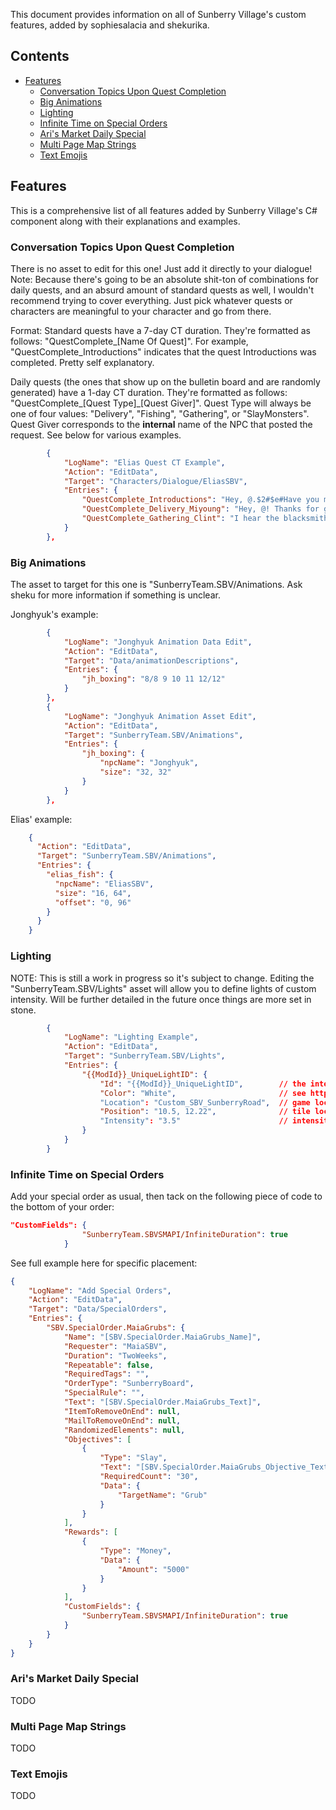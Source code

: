 This document provides information on all of Sunberry Village's custom features, added by sophiesalacia and shekurika.

## Contents
* [Features](#features)
  * [Conversation Topics Upon Quest Completion](#conversation-topics-upon-quest-completion)
  * [Big Animations](#big-animations)
  * [Lighting](#lighting)
  * [Infinite Time on Special Orders](#infinite-time-on-special-orders)
  * [Ari's Market Daily Special](#aris-market-daily-speacial)
  * [Multi Page Map Strings](#multi-page-map-strings)
  * [Text Emojis](#text-emojis)

## Features
This is a comprehensive list of all features added by Sunberry Village's C# component along with their explanations and examples.

### Conversation Topics Upon Quest Completion
There is no asset to edit for this one! Just add it directly to your dialogue! Note: Because there's going to be an absolute shit-ton of combinations for daily quests, and an absurd amount of standard quests as well, I wouldn't recommend trying to cover everything. Just pick whatever quests or characters are meaningful to your character and go from there. 

Format: Standard quests have a 7-day CT duration. They're formatted as follows: "QuestComplete_[Name Of Quest]". For example, "QuestComplete_Introductions" indicates that the quest Introductions was completed. Pretty self explanatory. 

Daily quests (the ones that show up on the bulletin board and are randomly generated) have a 1-day CT duration. They're formatted as follows: "QuestComplete_[Quest Type]_[Quest Giver]". Quest Type will always be one of four values: "Delivery", "Fishing", "Gathering", or "SlayMonsters". Quest Giver corresponds to the **internal** name of the NPC that posted the request. See below for various examples.


```json
        {
            "LogName": "Elias Quest CT Example",
            "Action": "EditData",
            "Target": "Characters/Dialogue/EliasSBV",
            "Entries": {
                "QuestComplete_Introductions": "Hey, @.$2#$e#Have you met everyone in town yet?$1#$b#You must be exhausted.$3",
                "QuestComplete_Delivery_Miyoung": "Hey, @! Thanks for grabbin' that stuff for Miyoung earlier.$3#$e#Trips out of town are getting harder for her lately.$2",
                "QuestComplete_Gathering_Clint": "I hear the blacksmith over in Pelican Town has got you gathering ore for him. Any chance you could slip some my way?$0#$e#I was thinking about surprising Maia with it.$10#$b#What?$5"
            }
        },
```

### Big Animations
The asset to target for this one is "SunberryTeam.SBV/Animations. Ask sheku for more information if something is unclear.

Jonghyuk's example:

```json
        {
            "LogName": "Jonghyuk Animation Data Edit",
            "Action": "EditData",
            "Target": "Data/animationDescriptions",
            "Entries": {
                "jh_boxing": "8/8 9 10 11 12/12"
            }
        }, 
        {
            "LogName": "Jonghyuk Animation Asset Edit",
            "Action": "EditData",
            "Target": "SunberryTeam.SBV/Animations",
            "Entries": {
                "jh_boxing": {
                    "npcName": "Jonghyuk",
                    "size": "32, 32"
                }
            }
        },
```

Elias' example:

```json
    {
      "Action": "EditData",
      "Target": "SunberryTeam.SBV/Animations",
      "Entries": {
        "elias_fish": {
          "npcName": "EliasSBV",
          "size": "16, 64",
          "offset": "0, 96"
        }
      }
    }
```

### Lighting

NOTE: This is still a work in progress so it's subject to change. Editing the "SunberryTeam.SBV/Lights" asset will allow you to define lights of custom intensity. Will be further detailed in the future once things are more set in stone.


```json
        {
            "LogName": "Lighting Example",
            "Action": "EditData",
            "Target": "SunberryTeam.SBV/Lights",
            "Entries": {
                "{{ModId}}_UniqueLightID": {
					"Id": "{{ModId}}_UniqueLightID",		// the internal ID for this light - must be unique. best practice is to prefix with the mod id
                    "Color": "White",						// see https://stardewvalleywiki.com/Modding:Common_data_field_types#Color
                    "Location": "Custom_SBV_SunberryRoad",  // game location to add light in
                    "Position": "10.5, 12.22",              // tile location: decimal values are okay
                    "Intensity": "3.5"                      // intensity of light: decimal values are fine for this too
                }
            }
        }
```

### Infinite Time on Special Orders

Add your special order as usual, then tack on the following piece of code to the bottom of your order: 
```json
"CustomFields": {
                "SunberryTeam.SBVSMAPI/InfiniteDuration": true
            }
```
See full example here for specific placement: 
```json
{
    "LogName": "Add Special Orders",
    "Action": "EditData",
    "Target": "Data/SpecialOrders",
    "Entries": {
        "SBV.SpecialOrder.MaiaGrubs": {
            "Name": "[SBV.SpecialOrder.MaiaGrubs_Name]",
            "Requester": "MaiaSBV",
            "Duration": "TwoWeeks",
            "Repeatable": false,
            "RequiredTags": "",
            "OrderType": "SunberryBoard",
            "SpecialRule": "",
            "Text": "[SBV.SpecialOrder.MaiaGrubs_Text]",
            "ItemToRemoveOnEnd": null,
            "MailToRemoveOnEnd": null,
            "RandomizedElements": null,
            "Objectives": [
                {
                    "Type": "Slay",
                    "Text": "[SBV.SpecialOrder.MaiaGrubs_Objective_Text_0]",
                    "RequiredCount": "30",
                    "Data": {
                        "TargetName": "Grub"
                    }
                }
            ],
            "Rewards": [
                {
                    "Type": "Money",
                    "Data": {
                        "Amount": "5000"
                    }
                }
            ],
            "CustomFields": {
                "SunberryTeam.SBVSMAPI/InfiniteDuration": true
            }
        }
    }
}
```

### Ari's Market Daily Special

TODO

### Multi Page Map Strings

TODO

### Text Emojis

TODO
